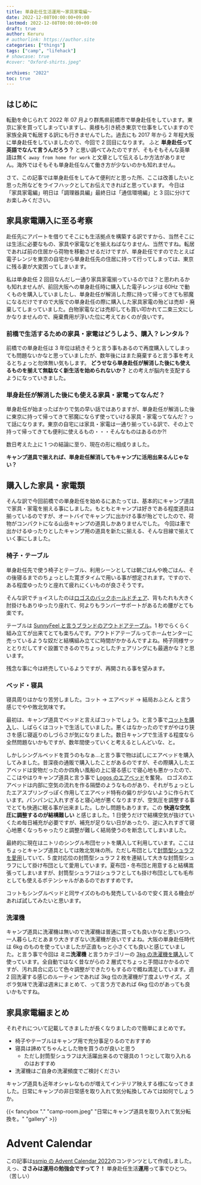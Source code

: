 ```yaml
---
title: 単身赴任生活運用〜家具家電編〜
date: 2022-12-08T00:00:00+09:00
lastmod: 2022-12-08T00:00:00+09:00
draft: true
author: Keruru
# authorlink: https://author.site
categories: ["things"]
tags: ["camp", "lifehack"]
# showcase: true
#cover: "Oxford-shirts.jpeg"

archives: "2022"
toc: true
---
```


<!--  {{< fancybox "." "photos.jpeg" "alt text" "gallery" >}} -->

## はじめに

転勤を命じられて 2022 年 07 月より群馬県前橋市で単身赴任をしています。東京に家を買ってしまっていますし、奥様も引き続き東京で仕事をしていますので家族全員で転居する訳にも行きませんでした。過去にも 2017 年から 2 年程大阪に単身赴任をしていましたので、今回で 2 回目になります。
ふと **単身赴任って英語でなんて言うんだろう？** と思い調べてみたのですが、そもそもそんな英単語は無く `away from home for work` と文章として伝えるしか方法がありません。海外ではそもそも単身赴任なんて働き方が少ないのかも知れません。

さて、この記事では単身赴任をしてみて便利だと思った所、ここは改善したいと思った所などをライフハックとしてお伝えできればと思っています。
今日は「家具家電編」明日は「調理器具編」最終日は「通信環境編」と 3 回に分けてお楽しみください。

## 家具家電購入に至る考察

赴任先にアパートを借りてそこにも生活拠点を構築する訳ですから、当然そこには生活に必要なもの、家具や家電などを揃えねばなりません、当然ですね。転居であれば前の住居から荷物を移動させるだけですが、単身赴任ですのでたとえば電子レンジを東京の自宅から単身赴任先の住居に持って行ってしまっては、東京に残る妻が大変困ってしまいます。

私は単身赴任 2 回目なんだし一通り家具家電揃っているのでは？と思われるかも知れませんが、前回大阪への単身赴任時に購入した電子レンジは 60Hz で動くものを購入していましたし、単身赴任が解消した際に持って帰ってきても邪魔になるだけですので大阪での単身赴任の際に購入した家具家電の殆どは売却・廃棄してしまっていました。白物家電などは売却しても買い叩かれて二束三文にしかなりませんので、廃棄費用が浮いた位に考えておくのが良いです。

### 前橋で生活するための家具・家電はどうしよう、購入？レンタル？

前橋での単身赴任は 3 年位は続きそうと言う事もあるので再度購入してしまっても問題ないかなと思っていましたが、数年後にはまた廃棄すると言う事を考えるとちょっと勿体無い気もします。 **どうせなら単身赴任が解消した後にも使えるものを揃えて無駄なく新生活を始められないか？** との考えが脳内を支配するようになっていきました。

### 単身赴任が解消した後にも使える家具・家電ってなんだ？

単身赴任が始まったばかりで気の早い話ではありますが、単身赴任が解消した後に東京に持って帰ってきて邪魔にならず使っていける家具・家電ってなんだ？って話になります。東京の自宅には家具・家電は一通り揃っている訳で、その上で持って帰ってきても便利に使えるもの・・・そんなものはあるのか?!

数日考えた上に 1 つの結論に至り、現在の形に相成りました。

**キャンプ道具で揃えれば、単身赴任解消してもキャンプに活用出来るんじゃない？**

## 購入した家具・家電類

そんな訳で今回前橋での単身赴任を始めるにあたっては、基本的にキャンプ道具で家具・家電を揃える事にしました。もともとキャンプは好きである程度道具は揃っているのですが、オートバイでキャンプに出かける事が殆どでしたので、荷物がコンパクトになる山岳キャンプの道具しかありませんでした。
今回は車で出かけるゆったりとしたキャンプ用の道具を新たに揃える、そんな目線で揃えていく事にしました。

### 椅子・テーブル

単身赴任先で使う椅子とテーブル、利用シーンとしては朝ごはんや晩ごはん、その後寝るまでのちょっとした寛ぎタイムで用いる事が想定されます。ですので、ある程度ゆったりと座れて疲れにくいものが良さそうです。

そんな訳でチョイスしたのは[ロゴスのバックホールドチェア](https://amzn.to/3AXgPnL)、背もたれも大きく肘掛けもありゆったり座れて、何よりもランバーサポートがあるため腰がとても楽です。

テーブルは [SunnyFeel と言うブランドのアウトドアテーブル](https://amzn.to/3uc78Ol)。1 秒でらくらく組み立てが出来てとても楽ちんです。アウトドアテーブルってホームセンターに売っているような奴だと結構組み立てに時間がかかるんですよね。椅子同様サッととりだしてすぐ設置できるのでちょっとしたチェアリングにも最適かな？と思います。

残念な事に今は終売しているようですが、再開される事を望みます。

### ベッド・寝具

寝具周りはかなり苦労しました。コット → エアベッド → 結局おふとん と言う感じでやや敗北気味です。

最初は、キャンプ道具でベッドと言えばコットでしょう。と言う事で[コットを購入](https://amzn.to/3GWH1lY)し、しばらくはコットで生活していました。悪くはなかったのですがやはり狭さを感じ寝返りのしづらさが気になりました。数日キャンプで生活する程度なら全然問題ないかもですが、数年間使っていくと考えるとしんどいな、と。

しかしシングルベッドを買うのもなぁ...と言う事で物は試しにエアベッドを購入してみました。昔深夜の通販で購入したことがあるのですが、その際購入したエアベッドは安物だったのか四角い風船の上に寝る感じで寝心地も悪かったので、ここはやはりキャンプ道具と言う事で [Logos のエアベッド](https://amzn.to/3GWH1lY)を奮発。
ロゴスのエアベッドは内部に空気の流れを作る隔壁のようなものがあり、それがちょっとしたエアスプリングっぽく作用してエアベッド特有の偏りが少ないように作られています。パンパンに入れすぎると寝心地が悪くなりますが、空気圧を調整する事でとても快適に眠る事が出来ました。しかし問題もあります。この **快適な空気圧に調整するのが結構難しい** と感じました。1 日使うだけで結構空気が抜けていくため毎日補充が必要ですが、補充が足りない日があったり、逆に入れすぎて寝心地悪くなっちゃったりと調整が難しく結局使うのを断念してしまいました。

最終的に現在はニトリのシングル布団セットを購入して利用しています。ここはちょっとキャンプ道具としては敗北気味の所。ただし布団として[封筒型シュラフを愛用](https://amzn.to/3Fe6VjQ)していて、5 度対応位の封筒型シュラフ 2 枚を連結して大きな封筒型シュラフにして掛け布団として愛用しています。夏布団・冬布団と用意すると結構嵩張ってしまいますが、封筒型シュラフはシュラフとしても掛け布団としても毛布としても使えるポテンシャルがあるのでおすすめです。

コットもシングルベッドと同サイズのものも発売しているので安く買える機会があれば試してみたいと思います。

### 洗濯機

キャンプ道具に洗濯機は無いので洗濯機は普通に買っても良いかなと思いつつ、一人暮らしだとあまり大きすぎない洗濯機が良いですよね。大阪の単身赴任時代は 6kg のものを使っていましたが正直もっと小さくても良いと感じていました。と言う事で今回は **ミニ洗濯機** と言うカテゴリーの [3kg の洗濯機を購入](https://amzn.to/3UkDWzd)して使っています。全自動ではなく昔ながらの 2 層式でちょっと手間はかかるのですが、汚れ具合に応じて色々調整ができたりもするので概ね満足しています。週 2 回洗濯する感じのルーティンであれば 3kg 位の洗濯機が丁度よいサイズ。ズボラ気味で洗濯は週末にまとめて、って言う方であれば 6kg 位のがあっても良いかもですね。

## 家具家電編まとめ

それぞれについて記載してきましたが長くなりましたので簡単にまとめです。

- 椅子やテーブルはキャンプ用で充分事足りるのでおすすめ
- 寝具は諦めてちゃんとした物を買うのが良いと思う
  - ただし封筒型シュラフは大活躍出来るので寝具の 1 つとして取り入れるのはおすすめ
- 洗濯機はご自身の洗濯頻度でご検討ください

キャンプ道具も近年オシャレなものが増えてインテリア映えする様になってきました。日常にキャンプの非日常感を取り入れて気分転換してみては如何でしょうか。

{{< fancybox "." "camp-room.jpeg" "日常にキャンプ道具を取り入れて気分転換を。" "gallery" >}}

# Advent Calendar

この記事は[ssmjp の Advent Calendar 2022](https://adventar.org/calendars/8092)のコンテンツとして作成しました。
えっ、**ささみは運用の勉強会ですって？！** 単身赴任生活**運用**って事でひとつ。（苦しい）
